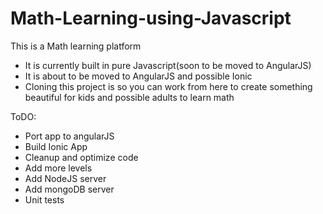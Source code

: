 # Math-Learning-using-Javascript
This is a Math learning platform
  - It is currently built in pure Javascript(soon to be moved to AngularJS)
  - It is about to be moved to AngularJS and possible Ionic
  - Cloning this project is so you can work from here to create something beautiful for kids and possible adults to learn math
  
ToDO:
  - Port app to angularJS
  - Build Ionic App
  - Cleanup and optimize code
  - Add more levels
  - Add NodeJS server
  - Add mongoDB server
  - Unit tests

